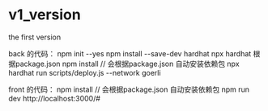 # v1_version
the first version

back 的代码：
npm init --yes
npm install --save-dev hardhat
npx hardhat
根据package.json 
npm install   // 会根据package.json  自动安装依赖包
npx hardhat run scripts/deploy.js --network goerli

front 的代码：
npm install  // 会根据package.json  自动安装依赖包
npm run dev
http://localhost:3000/#
